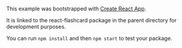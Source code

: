 This example was bootstrapped with [Create React App](https://github.com/facebook/create-react-app).

It is linked to the react-flashcard package in the parent directory for development purposes.

You can run `npm install` and then `npm start` to test your package.
